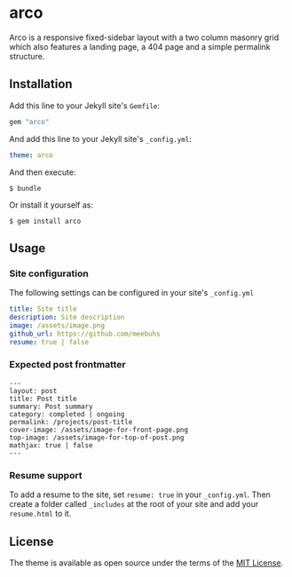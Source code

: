 # arco

Arco is a responsive fixed-sidebar layout with a two column masonry grid which also features a landing page, a 404 page and a simple permalink structure.

## Installation

Add this line to your Jekyll site's `Gemfile`:

```ruby
gem "arco"
```

And add this line to your Jekyll site's `_config.yml`:

```yaml
theme: arco
```

And then execute:

    $ bundle

Or install it yourself as:

    $ gem install arco

## Usage

### Site configuration

The following settings can be configured in your site's `_config.yml`

```yaml
title: Site title
description: Site description
image: /assets/image.png
github_url: https://github.com/meebuhs
resume: true | false
```

### Expected post frontmatter

```
---
layout: post
title: Post title
summary: Post summary
category: completed | ongoing
permalink: /projects/post-title
cover-image: /assets/image-for-front-page.png
top-image: /assets/image-for-top-of-post.png 
mathjax: true | false
---
```

### Resume support

To add a resume to the site, set `resume: true` in your `_config.yml`.
Then create a folder called `_includes` at the root of your site and add your `resume.html` to it.

## License

The theme is available as open source under the terms of the [MIT License](https://opensource.org/licenses/MIT).
